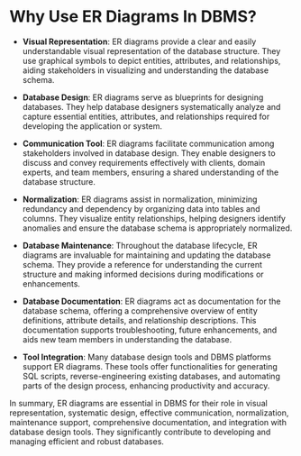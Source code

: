 # Why Use ER Diagrams In DBMS?

- **Visual Representation**: 
  ER diagrams provide a clear and easily understandable visual representation of the database structure. They use graphical symbols to depict entities, attributes, and relationships, aiding stakeholders in visualizing and understanding the database schema.

- **Database Design**: 
  ER diagrams serve as blueprints for designing databases. They help database designers systematically analyze and capture essential entities, attributes, and relationships required for developing the application or system.

- **Communication Tool**: 
  ER diagrams facilitate communication among stakeholders involved in database design. They enable designers to discuss and convey requirements effectively with clients, domain experts, and team members, ensuring a shared understanding of the database structure.

- **Normalization**: 
  ER diagrams assist in normalization, minimizing redundancy and dependency by organizing data into tables and columns. They visualize entity relationships, helping designers identify anomalies and ensure the database schema is appropriately normalized.

- **Database Maintenance**: 
  Throughout the database lifecycle, ER diagrams are invaluable for maintaining and updating the database schema. They provide a reference for understanding the current structure and making informed decisions during modifications or enhancements.

- **Database Documentation**: 
  ER diagrams act as documentation for the database schema, offering a comprehensive overview of entity definitions, attribute details, and relationship descriptions. This documentation supports troubleshooting, future enhancements, and aids new team members in understanding the database.

- **Tool Integration**: 
  Many database design tools and DBMS platforms support ER diagrams. These tools offer functionalities for generating SQL scripts, reverse-engineering existing databases, and automating parts of the design process, enhancing productivity and accuracy.

In summary, ER diagrams are essential in DBMS for their role in visual representation, systematic design, effective communication, normalization, maintenance support, comprehensive documentation, and integration with database design tools. They significantly contribute to developing and managing efficient and robust databases.
